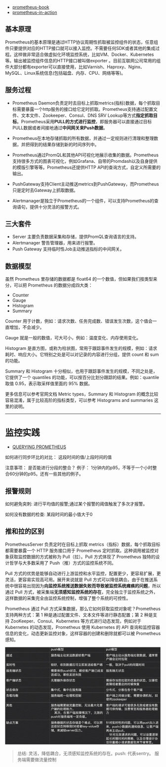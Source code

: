 - [prometheus-book](https://yunlzheng.gitbook.io/prometheus-book/)
- [prometheus-in-action](https://www.aneasystone.com/archives/2018/11/prometheus-in-action.html)

## 基本原理
Prometheus的基本原理是通过HTTP协议周期性抓取被监控组件的状态，任意组件只要提供对应的HTTP接口就可以接入监控。不需要任何SDK或者其他的集成过程。这样做非常适合做虚拟化环境监控系统，比如VM、Docker、Kubernetes等。输出被监控组件信息的HTTP接口被叫做exporter 。目前互联网公司常用的组件大部分都有exporter可以直接使用，比如Varnish、Haproxy、Nginx、MySQL、Linux系统信息(包括磁盘、内存、CPU、网络等等)。

## 服务过程

- Prometheus Daemon负责定时去目标上抓取metrics(指标)数据，每个抓取目标需要暴露一个http服务的接口给它定时抓取。Prometheus支持通过配置文件、文本文件、Zookeeper、Consul、DNS SRV Lookup等方式**指定抓取目标**。Prometheus采用**PULL的方式进行监控**，即服务器可以直接通过目标PULL数据或者间接地通过**中间网关来Push数据**。

- Prometheus在本地存储抓取的所有数据，并通过一定规则进行清理和整理数据，并把得到的结果存储到新的时间序列中。

- Prometheus通过PromQL和其他API可视化地展示收集的数据。Prometheus支持很多方式的图表可视化，例如Grafana、自带的Promdash以及自身提供的模版引擎等等。Prometheus还提供HTTP API的查询方式，自定义所需要的输出。

- PushGateway支持Client主动推送metrics到PushGateway，而Prometheus只是定时去Gateway上抓取数据。

- Alertmanager是独立于Prometheus的一个组件，可以支持Prometheus的查询语句，提供十分灵活的报警方式。


## 三大套件

- Server 主要负责数据采集和存储，提供PromQL查询语言的支持。
- Alertmanager 警告管理器，用来进行报警。
- Push Gateway 支持临时性Job主动推送指标的中间网关。

## 数据模型
虽然 Prometheus 里存储的数据都是 float64 的一个数值，但如果我们按类型来分，可以把 Prometheus 的数据分成四大类：

- Counter
- Gauge
- Histogram
- Summary

Counter 用于计数，例如：请求次数、任务完成数、错误发生次数，这个值会一直增加，不会减少。

Gauge 就是一般的数值，可大可小，例如：温度变化、内存使用变化。

Histogram 是直方图，或称为柱状图，常用于跟踪事件发生的规模，例如：请求耗时、响应大小。它特别之处是可以对记录的内容进行分组，提供 count 和 sum 的功能。

Summary 和 Histogram 十分相似，也用于跟踪事件发生的规模，不同之处是，它提供了一个 quantiles 的功能，可以按百分比划分跟踪的结果。例如：quantile 取值 0.95，表示取采样值里面的 95% 数据。

更多信息可以参考官网文档 Metric types，Summary 和 Histogram 的概念比较容易混淆，属于比较高阶的指标类型，可以参考 Histograms and summaries 这里的说明。


---
# 监控实践

- [QUERYING PROMETHEUS](https://prometheus.io/docs/prometheus/latest/querying/basics/)

如何进行同步环比的对比： 这段时间的值/上段时间的值

注意事项： 是否能进行分段的整合？
例子： 1分钟内的p95，不等于一个小时整合60分钟的p95。还有一些其他的例子。

## 报警规则

如何避免突刺: 进行平均值的报警;通过某个报警的阈值触发了多次才报警。

如何没有数据的检查: 某段时间的最小值大于0

## 推和拉的区别

PrometheusServer 负责定时在目标上抓取 metrics（指标）数据，每个抓取目标都需要暴露一个 HTTP 服务接口用于 Prometheus 定时抓取。这种调用被监控对象获取监控数据的方式被称为 Pull（拉）。Pull 方式体现了 Prometheus 独特的设计哲学与大多数采用了 Push（推）方式的监控系统不同。

Pull 方式的优势是能够自动进行上游监控和水平监控，配置更少，更容易扩展，更灵活，更容易实现高可用。展开来说就是 Pull 方式可以降低耦合。由于在推送系统中很容易出现因为**向监控系统推送数据失败而导致被监控系统瘫痪的问题**，所以通过 Pull 方式，被采集端**无须感知监控系统的存在**，完全独立于监控系统之外，这样数据的采集完全由监控系统控制，增强了整个系统的可控性。

Prometheus 通过 Pull 方式采集数据，那么它如何获取监控对象呢？Prometheus 支持两种方式：第 1 种是通过配置文件、文本文件等进行静态配置；第 2 种是支持 ZooKeeper、Consul、Kubernetes 等方式进行动态发现，例如对于 Kubernetes 的动态发现，Prometheus 使用 Kubernetes 的 API 查询和监控容器信息的变化，动态更新监控对象，这样容器的创建和删除就都可以被 Prometheus 感知。

![](.prometheus_images/c3706e58.png)

> 总结: 灵活，降低耦合，无须感知监控系统的存在。push: 代表sentry。 服务端需要做流量控制
